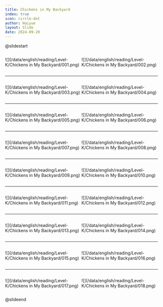 ```yaml
---
title: Chickens in My Backyard
index: true
icon: circle-dot
author: Haiyue
layout: Slide
date: 2024-09-20
---
```

 
@slidestart

<div style="display:flex">
<div style="flex:1">

![](/data/english/reading/Level-K/Chickens in My Backyard/001.png)
</div>
<div style="flex:1">

![](/data/english/reading/Level-K/Chickens in My Backyard/002.png)
</div>
</div>

---

<div style="display:flex">
<div style="flex:1">

![](/data/english/reading/Level-K/Chickens in My Backyard/003.png)
</div>
<div style="flex:1">

![](/data/english/reading/Level-K/Chickens in My Backyard/004.png)
</div>
</div>

---

<div style="display:flex">
<div style="flex:1">

![](/data/english/reading/Level-K/Chickens in My Backyard/005.png)
</div>
<div style="flex:1">

![](/data/english/reading/Level-K/Chickens in My Backyard/006.png)
</div>
</div>

---

<div style="display:flex">
<div style="flex:1">

![](/data/english/reading/Level-K/Chickens in My Backyard/007.png)
</div>
<div style="flex:1">

![](/data/english/reading/Level-K/Chickens in My Backyard/008.png)
</div>
</div>

---

<div style="display:flex">
<div style="flex:1">

![](/data/english/reading/Level-K/Chickens in My Backyard/009.png)
</div>
<div style="flex:1">

![](/data/english/reading/Level-K/Chickens in My Backyard/010.png)
</div>
</div>

---

<div style="display:flex">
<div style="flex:1">

![](/data/english/reading/Level-K/Chickens in My Backyard/011.png)
</div>
<div style="flex:1">

![](/data/english/reading/Level-K/Chickens in My Backyard/012.png)
</div>
</div>

---

<div style="display:flex">
<div style="flex:1">

![](/data/english/reading/Level-K/Chickens in My Backyard/013.png)
</div>
<div style="flex:1">

![](/data/english/reading/Level-K/Chickens in My Backyard/014.png)
</div>
</div>

---

<div style="display:flex">
<div style="flex:1">

![](/data/english/reading/Level-K/Chickens in My Backyard/015.png)
</div>
<div style="flex:1">

![](/data/english/reading/Level-K/Chickens in My Backyard/016.png)
</div>
</div>

---

<div style="display:flex">
<div style="flex:1">

![](/data/english/reading/Level-K/Chickens in My Backyard/017.png)
</div>
<div style="flex:1">

![](/data/english/reading/Level-K/Chickens in My Backyard/018.png)
</div>
</div>

@slideend